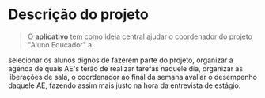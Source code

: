Descrição do projeto
====================

>O **aplicativo** tem como ideia central ajudar o coordenador do projeto "Aluno Educador" a:

selecionar os alunos dignos de fazerem parte do projeto, 
organizar a agenda de quais AE's terão de realizar tarefas naquele dia,
organizar as liberações de sala,
o coordenador ao final da semana avaliar o desempenho daquele AE, fazendo assim mais justo na hora da entrevista de estágio.
>